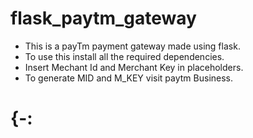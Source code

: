 # flask_paytm_gateway
* This is a payTm payment gateway made using flask.
* To use this install all the required dependencies.
* Insert Mechant Id and Merchant Key in placeholders.
* To generate MID and M_KEY visit paytm Business.
# {-:
